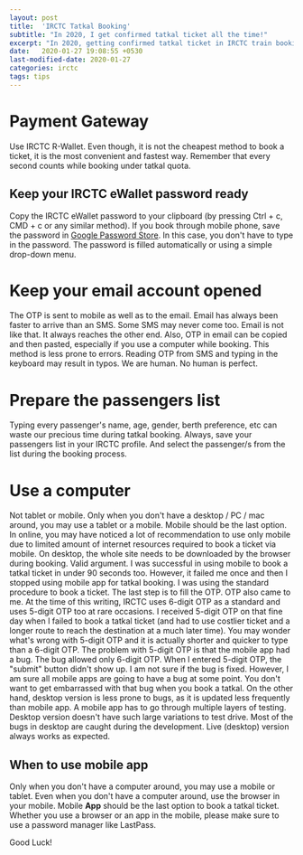 ```yaml
---
layout: post
title:  'IRCTC Tatkal Booking'
subtitle: "In 2020, I get confirmed tatkal ticket all the time!"
excerpt: "In 2020, getting confirmed tatkal ticket in IRCTC train booking is like winning a lottery. While that's still true, you may achieve a higher percentage of success in getting a confirmed tatkal ticket using the tips shared in this article."
date:   2020-01-27 19:08:55 +0530
last-modified-date: 2020-01-27
categories: irctc
tags: tips
---
```


# Payment Gateway

Use IRCTC R-Wallet. Even though, it is not the cheapest method to book a ticket, it is the most convenient and fastest way. Remember that every second counts while booking under tatkal quota.

## Keep your IRCTC eWallet password ready

Copy the IRCTC eWallet password to your clipboard (by pressing Ctrl + c, CMD + c or any similar method). If you book through mobile phone, save the password in [Google Password Store](https://passwords.google.com/?pli=1). In this case, you don't have to type in the password. The password is filled automatically or using a simple drop-down menu.

# Keep your email account opened

The OTP is sent to mobile as well as to the email. Email has always been faster to arrive than an SMS. Some SMS may never come too. Email is not like that. It always reaches the other end. Also, OTP in email can be copied and then pasted, especially if you use a computer while booking. This method is less prone to errors. Reading OTP from SMS and typing in the keyboard may result in typos. We are human. No human is perfect.

# Prepare the passengers list

Typing every passenger's name, age, gender, berth preference, etc can waste our precious time during tatkal booking. Always, save your passengers list in your IRCTC profile. And select the passenger/s from the list during the booking process.

# Use a computer

Not tablet or mobile. Only when you don't have a desktop / PC / mac around, you may use a tablet or a mobile. Mobile should be the last option. In online, you may have noticed a lot of recommendation to use only mobile due to limited amount of internet resources required to book a ticket via mobile. On desktop, the whole site needs to be downloaded by the browser during booking. Valid argument. I was successful in using mobile to book a tatkal ticket in under 90 seconds too. However, it failed me once and then I stopped using mobile app for tatkal booking. I was using the standard procedure to book a ticket. The last step is to fill the OTP. OTP also came to me. At the time of this writing, IRCTC uses 6-digit OTP as a standard and uses 5-digit OTP too at rare occasions. I received 5-digit OTP on that fine day when I failed to book a tatkal ticket (and had to use costlier ticket and a longer route to reach the destination at a much later time). You may wonder what's wrong with 5-digit OTP and it is actually shorter and quicker to type than a 6-digit OTP. The problem with 5-digit OTP is that the mobile app had a bug. The bug allowed only 6-digit OTP. When I entered 5-digit OTP, the "submit" button didn't show up. I am not sure if the bug is fixed. However, I am sure all mobile apps are going to have a bug at some point. You don't want to get embarrassed with that bug when you book a tatkal. On the other hand, desktop version is less prone to bugs, as it is updated less frequently than mobile app. A mobile app has to go through multiple layers of testing. Desktop version doesn't have such large variations to test drive. Most of the bugs in desktop are caught during the development. Live (desktop) version always works as expected.

## When to use mobile app

Only when you don't have a computer around, you may use a mobile or tablet. Even when you don't have a computer around, use the browser in your mobile.  Mobile **App** should be the last option to book a tatkal ticket. Whether you use a browser or an app in the mobile, please make sure to use a password manager like LastPass.

Good Luck!
